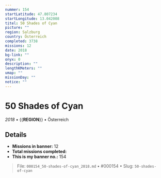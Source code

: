 ```yaml
---
nummer: 154
startLatitude: 47.807234
startLongitude: 13.042008
titel: 50 Shades of Cyan
picture: ""
region: Salzburg
country: Österreich
completed: 3738
missions: 12
date: 2018
bg-link: ""
onyx: 0
description: ""
lengthKMeters: ""
umap: ""
missionDay: ""
notice: ""
---
```

# 50 Shades of Cyan

*2018* • {{__REGION__}} • Österreich





## Details

- **Missions in banner:** 12
- **Total missions completed:** 
- **This is my banner no.:** 154






> File: `000154_50-shades-of-cyan_2018.md` • #000154 • Slug: `50-shades-of-cyan`
